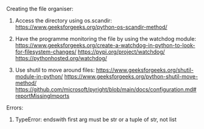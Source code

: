 Creating the file organiser:

1. Access the directory using os.scandir: 
    https://www.geeksforgeeks.org/python-os-scandir-method/

2. Have the programme monitoring the file by using the watchdog module:
    https://www.geeksforgeeks.org/create-a-watchdog-in-python-to-look-for-filesystem-changes/
    https://pypi.org/project/watchdog/
    https://pythonhosted.org/watchdog/

3. Use shutil to move around files:
    https://www.geeksforgeeks.org/shutil-module-in-python/
    https://www.geeksforgeeks.org/python-shutil-move-method/
    https://github.com/microsoft/pyright/blob/main/docs/configuration.md#reportMissingImports 


Errors:
1. TypeError: endswith first arg must be str or a tuple of str, not list
